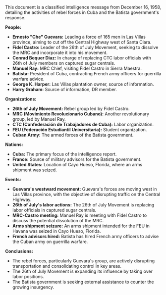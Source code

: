 This document is a classified intelligence message from December 16, 1958, detailing the activities of rebel forces in Cuba and the Batista government's response.

**People:**

*   **Ernesto "Che" Guevara:** Leading a force of 165 men in Las Villas province, aiming to cut off the Central Highway west of Santa Clara.
*   **Fidel Castro:** Leader of the 26th of July Movement, seeking to dissolve the MRC and incorporate it into his movement.
*   **Conrad Bequer Diaz:** In charge of replacing CTC labor officials with 26th of July members on captured sugar centrals.
*   **Manuel Ray:** MRC Chief, visiting Fidel Castro in Sierra Maestra.
*   **Batista:** President of Cuba, contracting French army officers for guerrilla warfare advice.
*   **George K. Harper:** Las Villas plantation owner, source of information.
*   **Harry Graham:** Source of information, DR member.

**Organizations:**

*   **26th of July Movement:** Rebel group led by Fidel Castro.
*   **MRC (Movimiento Revolucionario Cubano):** Another revolutionary group, led by Manuel Ray.
*   **CTC (Confederación de Trabajadores de Cuba):** Labor organization.
*   **FEU (Federación Estudiantil Universitaria):** Student organization.
*   **Cuban Army:** The armed forces of the Batista government.

**Nations:**

*   **Cuba:** The primary focus of the intelligence report.
*   **France:** Source of military advisors for the Batista government.
*   **United States:** Location of Cayo Hueso, Florida, where an arms shipment was seized.

**Events:**

*   **Guevara's westward movement:** Guevara's forces are moving west in Las Villas province, with the objective of disrupting traffic on the Central Highway.
*   **26th of July's labor actions:** The 26th of July Movement is replacing labor officials in captured sugar centrals.
*   **MRC-Castro meeting:** Manuel Ray is meeting with Fidel Castro to discuss the potential dissolution of the MRC.
*   **Arms shipment seizure:** An arms shipment intended for the FEU in Havana was seized in Cayo Hueso, Florida.
*   **French advisors hired:** Batista has hired French army officers to advise the Cuban army on guerrilla warfare.

**Conclusions:**

*   The rebel forces, particularly Guevara's group, are actively disrupting transportation and consolidating control in key areas.
*   The 26th of July Movement is expanding its influence by taking over labor positions.
*   The Batista government is seeking external assistance to counter the growing insurgency.
